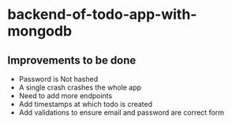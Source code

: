 # backend-of-todo-app-with-mongodb
## Improvements to be done 
- Password is Not hashed
- A single crash crashes the whole app
- Need to add more endpoints
- Add timestamps at which todo is created
- Add validations to ensure email and password are correct form

